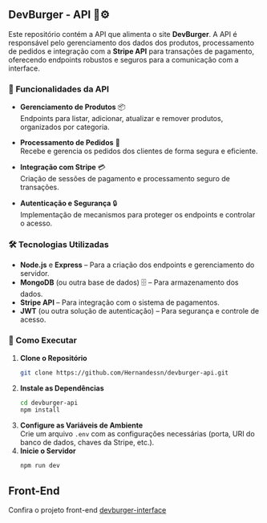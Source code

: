 
## DevBurger - API 🍔⚙️

Este repositório contém a API que alimenta o site **DevBurger**. A API é responsável pelo gerenciamento dos dados dos produtos, processamento de pedidos e integração com a **Stripe API** para transações de pagamento, oferecendo endpoints robustos e seguros para a comunicação com a interface.

### 🚀 Funcionalidades da API

- **Gerenciamento de Produtos** 📦  
  Endpoints para listar, adicionar, atualizar e remover produtos, organizados por categoria.
  
- **Processamento de Pedidos** 📝  
  Recebe e gerencia os pedidos dos clientes de forma segura e eficiente.
  
- **Integração com Stripe** 💳  
  Criação de sessões de pagamento e processamento seguro de transações.
  
- **Autenticação e Segurança** 🔒  
  Implementação de mecanismos para proteger os endpoints e controlar o acesso.

### 🛠️ Tecnologias Utilizadas

- **Node.js** e **Express** – Para a criação dos endpoints e gerenciamento do servidor.
- **MongoDB** (ou outra base de dados) 🗄️ – Para armazenamento dos dados.
- **Stripe API** – Para integração com o sistema de pagamentos.
- **JWT** (ou outra solução de autenticação) – Para segurança e controle de acesso.

### 🔧 Como Executar

1. **Clone o Repositório**  
   ```bash
   git clone https://github.com/Hernandessn/devburger-api.git
   ```
2. **Instale as Dependências**  
   ```bash
   cd devburger-api
   npm install
   ```
3. **Configure as Variáveis de Ambiente**  
   Crie um arquivo `.env` com as configurações necessárias (porta, URI do banco de dados, chaves da Stripe, etc.).
4. **Inicie o Servidor**  
   ```bash
   npm run dev
   ```

## Front-End

Confira o projeto front-end <a href="https://github.com/Hernandessn/devburger-interface.git">devburger-interface</a>
